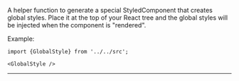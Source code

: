 A helper function to generate a special StyledComponent that creates global styles.
Place it at the top of your React tree and the global styles will be injected when the component is "rendered".

Example:

`import {GlobalStyle} from '../../src';`

`<GlobalStyle />`

---

